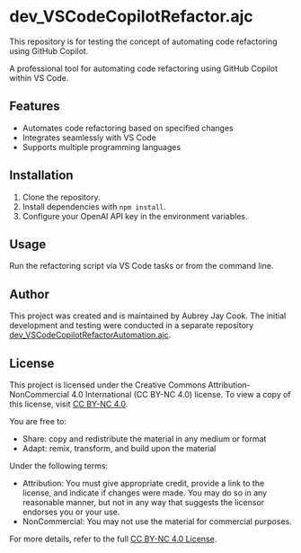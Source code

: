 # dev_VSCodeCopilotRefactor.ajc
This repository is for testing the concept of automating code refactoring using GitHub Copilot.

A professional tool for automating code refactoring using GitHub Copilot within VS Code.

## Features

- Automates code refactoring based on specified changes
- Integrates seamlessly with VS Code
- Supports multiple programming languages

## Installation

1. Clone the repository.
2. Install dependencies with `npm install`.
3. Configure your OpenAI API key in the environment variables.

## Usage

Run the refactoring script via VS Code tasks or from the command line.

## Author

This project was created and is maintained by Aubrey Jay Cook. The initial development and testing were conducted in a separate repository [dev_VSCodeCopilotRefactorAutomation.ajc](https://github.com/aubreyjcook/dev_VSCodeCopilotRefactorAutomation.ajc).

## License

This project is licensed under the Creative Commons Attribution-NonCommercial 4.0 International (CC BY-NC 4.0) license. To view a copy of this license, visit [CC BY-NC 4.0](https://creativecommons.org/licenses/by-nc/4.0/legalcode).

You are free to:

- Share: copy and redistribute the material in any medium or format
- Adapt: remix, transform, and build upon the material

Under the following terms:

- Attribution: You must give appropriate credit, provide a link to the license, and indicate if changes were made. You may do so in any reasonable manner, but not in any way that suggests the licensor endorses you or your use.
- NonCommercial: You may not use the material for commercial purposes.

For more details, refer to the full [CC BY-NC 4.0 License](https://creativecommons.org/licenses/by-nc/4.0/legalcode).
